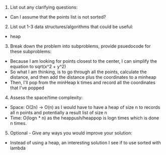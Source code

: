 1. List out any clarifying questions:
- Can I assume that the points list is not sorted?

2. List out 1-3 data structures/algorithms that could be useful:
- heap

3. Break down the problem into subproblems, provide psuedocode for these subproblems:
- Because I am looking for points closest to the center, I can simplify the equation to sqrt(x^2 + y^2)
- So what I am thinking, is to go through all the points, calculate the distance, and then add the distance plus the coordinates to a minheap
- Then, I'll pop from the minHeap k times and record all the coordinates that I've popped

4. Assess the space/time complexity:
- Space: O(2n) -> O(n) as I would have to have a heap of size n to records all n points and potentially a result list of size n 
- Time: O(logn * n) as the heappush/heappop is logn times which is done n times. 

5. Optional - Give any ways you would improve your solution:
- Instead of using a heap, an interesting solution I see if to use sorted with lambda 